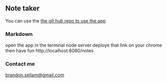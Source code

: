 ## Note taker

You can use the [the git hub repo to use the app](https://github.com/masterkaizer/Homework11/edit/master/README.md) 
### Markdown

open  the app in the terminal 
node server
deploye that link on your chrome then have fun 
http://localhost:8080/notes

### Contact me 

brandon.sellam@gmail.com


